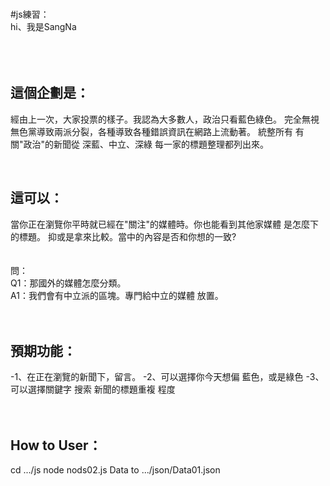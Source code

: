 <br>#js練習：
<br>hi、我是SangNa
<br>
<br>
<br>
<br><h2>這個企劃是：</h2>
    經由上一次，大家投票的樣子。我認為大多數人，政治只看藍色綠色。
    完全無視無色黨導致兩派分裂，各種導致各種錯誤資訊在網路上流動著。
    統整所有 有關"政治"的新聞從 深藍、中立、深綠 每一家的標題整理都列出來。


<br><h2>這可以：</h2>
    當你正在瀏覽你平時就已經在"關注"的媒體時。你也能看到其他家媒體 是怎麼下的標題。
    抑或是拿來比較。當中的內容是否和你想的一致?
<br>
<br>
<br>問：
<br>Q1：那國外的媒體怎麼分類。
<br>A1：我們會有中立派的區塊。專門給中立的媒體 放置。
<br>
<br>
<br>
  <h2>預期功能：</h2>
    -1、在正在瀏覽的新聞下，留言。
    -2、可以選擇你今天想偏 藍色，或是綠色
    -3、可以選擇關鍵字 搜索 新聞的標題重複 程度


<br>
<br>
<br>
<h2>How to User：</h2>
    cd .../js
    node nods02.js
    Data to .../json/Data01.json
